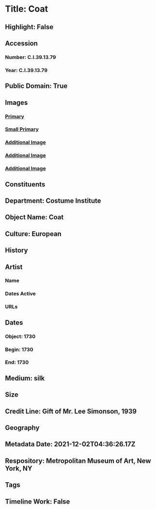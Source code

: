 # Title: Coat
## Highlight: False
## Accession
### Number: C.I.39.13.79
### Year: C.I.39.13.79
## Public Domain: True
## Images
### [Primary](https://images.metmuseum.org/CRDImages/ci/original/CI39.13.79_F.JPG)
### [Small Primary](https://images.metmuseum.org/CRDImages/ci/web-large/CI39.13.79_F.JPG)
### [Additional Image](https://images.metmuseum.org/CRDImages/ci/original/CI39.13.79_B.JPG)
### [Additional Image](https://images.metmuseum.org/CRDImages/ci/original/CI39.13.79_d1.jpg)
### [Additional Image](https://images.metmuseum.org/CRDImages/ci/original/CiS_013cis_162186.jpg)
## Constituents
## Department: Costume Institute
## Object Name: Coat
## Culture: European
## History
## Artist
### Name
### Dates Active
### URLs
## Dates
### Object: 1730
### Begin: 1730
### End: 1730
## Medium: silk
## Size
## Credit Line: Gift of Mr. Lee Simonson, 1939
## Geography
## Metadata Date: 2021-12-02T04:36:26.17Z
## Respository: Metropolitan Museum of Art, New York, NY
## Tags
## Timeline Work: False